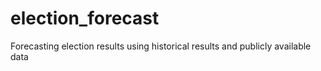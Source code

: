 # election_forecast
Forecasting election results using historical results and publicly available data
